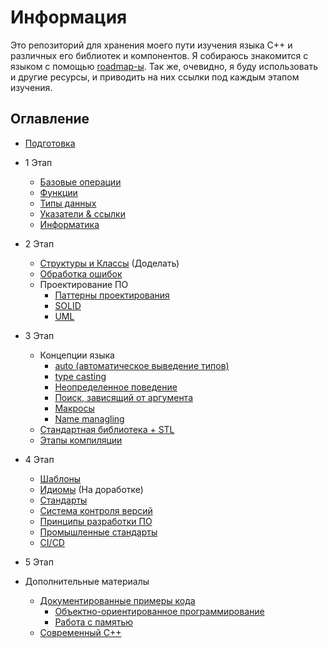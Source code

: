 
# Информация

Это репозиторий для хранения моего пути изучения языка C++ и различных его библиотек и компонентов. Я собираюсь знакомится с языком с помощью [roadmap-ы](https://github.com/salmer/CppDeveloperRoadmap). Так же, очевидно, я буду использовать и другие ресурсы, и приводить на них ссылки под каждым этапом изучения.

## Оглавление

- [Подготовка](/markdown/Basic%20Setup.md)
- 1 Этап
  - [Базовые операции](/markdown/Basic%20operations.md)
  - [Функции](/markdown/Functions.md)
  - [Типы данных](/markdown/Data%20types.md)
  - [Указатели & ссылки](/markdown/Pointers%20%26%20references.md)
  - [Информатика](/markdown/Informatics.md)
- 2 Этап
  - [Структуры и Классы](/markdown/Structures%20%26%20Classes.md) (Доделать)
  - [Обработка ошибок](/markdown/Error%20handling.md)
  - Проектирование ПО
    - [Паттерны проектирования](/markdown/Design%20patterns.md)
    - [SOLID](/markdown/SOLID.md)
    - [UML](/markdown/UML.md)
- 3 Этап
  - Концепции языка
    - [auto (автоматическое выведение типов)](/markdown/auto.md)
    - [type casting](/markdown/type%20casting.md)
    - [Неопределенное поведение](/markdown/Undefined%20behavior.md)
    - [Поиск, зависящий от аргумента](/markdown/Argument%20dependent%20lookup.md)
    - [Макросы](/markdown/Macros.md)
    - [Name managling](/markdown/Name%20managling.md)
  - [Стандартная библиотека + STL](/markdown/Standard%20library%20%2B%20STL.md)
  - [Этапы компиляции](/markdown/Compilation%20stages.md)
- 4 Этап
  - [Шаблоны](/markdown/Templates.md)
  - [Идиомы](/markdown/Idioms.md) (На доработке)
  - [Стандарты](/markdown/Standards.md)
  - [Система контроля версий](/markdown/Version%20control%20system.md)
  - [Принципы разработки ПО](/markdown/Software%20development%20principles.md)
  - [Промышленные стандарты](/markdown/Industrial%20standards.md)
  - [CI/CD](/markdown/CI%2FCD.md)
- 5 Этап

- Дополнительные материалы
  - [Документированные примеры кода](/documented/)
    - [Объектно-ориентированное программирование](/documented/OOP.cpp)
    - [Работа с памятью](/documented/Memory%20management.cpp)
  - [Современный C++](/markdown/Modern%20C%2B%2B.md)
